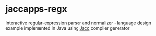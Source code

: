 # jaccapps-regx
Interactive regular-expression parser and normalizer - language design example implemented in Java using [Jacc](https://hassan-ait-kaci.net/hlt/doc/hlt/jaccdoc/000_START_HERE.html) compiler generator
